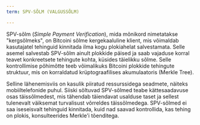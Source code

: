 ```yaml
---
term: SPV-SÕLM (VALGUSSÕLM)

---
```

SPV-sõlm (*Simple Payment Verification*), mida mõnikord nimetatakse "kergsõlmeks", on Bitcoini sõlme kergekaaluline klient, mis võimaldab kasutajatel tehinguid kinnitada ilma kogu plokiahelat salvestamata. Selle asemel salvestab SPV-sõlm ainult plokkide päised ja saab vajaduse korral teavet konkreetsete tehingute kohta, küsides täielikku sõlme. Selle kontrollimise põhimõtte teeb võimalikuks Bitcoini plokkide tehingute struktuur, mis on korraldatud krüptograafilises akumulaatoris (Merkle Tree).

Selline lähenemisviis on kasulik piiratud ressurssidega seadmete, näiteks mobiiltelefonide puhul. Siiski sõltuvad SPV-sõlmed teabe kättesaadavuse osas täissõlmedest, mis tähendab täiendavat usalduse taset ja sellest tulenevalt väiksemat turvalisust võrreldes täissõlmedega. SPV-sõlmed ei saa iseseisvalt tehinguid kinnitada, kuid nad saavad kontrollida, kas tehing on plokis, konsulteerides Merkle'i tõenditega.